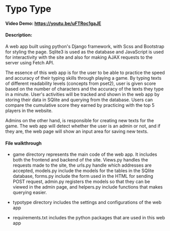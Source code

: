 # Typo Type

#### Video Demo: https://youtu.be/uFTRoc1gaJE

#### Description:

A web app built using python's Django framework, with Scss and Bootstrap for styling the page. Sqlite3 is used as the database and JavaScript is used for interactivity with the site and also for making AJAX requests to the server using Fetch API.

The essence of this web app is for the user to be able to practice the speed and accuracy of their typing skills through playing a game. By typing texts of different readability levels (concepts from pset2), user is given score based on the number of characters and the accuracy of the texts they type in a minute. User's activities will be tracked and shown in the web app by storing their data in SQlite and querying from the database. Users can compare the cumulative score they earned by practicing with the top 5 players in the website.

Admins on the other hand, is responsible for creating new texts for the game. The web app will detect whether the user is an admin or not, and if they are, the web page will show an input area for saving new texts.

#### File walkthrough

- game directory represents the main code of the web app. It includes both the frontend and backend of the site. Views.py handles the requests made to the site, the urls.py handle which addresses are accepted, models.py include the models for the tables in the SQlite database, forms.py include the form used in the HTML for sending POST request, admin.py registers the models so that they can be viewed in the admin page, and helpers.py include functions that makes querying easier.

- typotype directory includes the settings and configurations of the web app

- requirements.txt includes the python packages that are used in this web app
